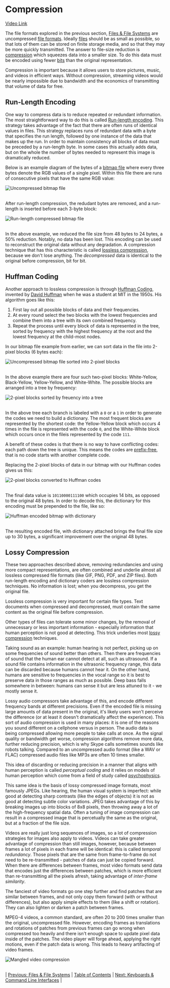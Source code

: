 # Compression
[Video Link](https://youtu.be/OtDxDvCpPL4)

The file formats explored in the previous section, [Files & File Systems](../20/README.md) are uncompressed [file formats](../glossary/README.md#file-format). Ideally [files](../glossary/README.md#file) should be as small as possible, so that lots of them can be stored on finite storage media, and so that they may be more quickly transmitted. The answer to file-size reduction is [compression](../glossary/README.md#data-compression) which squeezes data into a smaller size. To do this data must be encoded using fewer [bits](../glossary/README.md#bit) than the original representation.

Compression is important because it allows users to store pictures, music, and videos in efficient ways. Without compression, streaming videos would be nearly impossible due to bandwidth and the economics of transmitting that volume of data for free.


## Run-Length Encoding
One way to compress data is to reduce repeated or redundant information. The most straightforward way to do this is called [Run-length encoding](../glossary/README.md#run-length-encoding). This strategy takes advantage of the fact that there are often runs of identical values in files. This strategy replaces runs of redundant data with a byte that specifies the run length, followed by one instance of the data that makes up the run. In order to maintain consistency all blocks of data must be preceded by a run-length byte. In some cases this actually adds data, but on the whole the number of bytes needed to represent this image is dramatically reduced.

Below is an example diagram of the bytes of a [bitmap file](../20/README.md#bitmap-files) where every three bytes denote the RGB values of a single pixel. Within this file there are runs of consecutive pixels that have the same RGB value:

![Uncompressed bitmap file](./rle-bmp-uncompressed.JPG)
<br /><br />

After run-length compression, the redudant bytes are removed, and a run-length is inserted before each 3-byte block:

![Run-length compressed bitmap file](./rle-bmp-compressed.JPG)
<br /><br />

In the above example, we reduced the file size from 48 bytes to 24 bytes, a 50% reduction. Notably, no data has been lost. This encoding can be used to reconstruct the original data without any degradation. A compression technique that has this characteristic is called [lossless compression](../glossary/README.md#lossless-compression), because we don't lose anything. The _decompressed_ data is identical to the original before compression, bit for bit.

## Huffman Coding
Another approach to lossless compression is through [Huffman Coding](../glossary/README.md#huffman-coding), invented by [David Huffman](https://en.wikipedia.org/wiki/David_A._Huffman) when he was a student at MIT in the 1950s. His algorithm goes like this:
1. First lay out all possible blocks of data and their frequencies.
2. At every round select the two blocks with the lowest frequencies and combine them into a tree with its own combined frequency.
3. Repeat the process until every block of data is represented in the tree, sorted by frequency with the highest frequency at the root and the lowest frequency at the child-most nodes.

In our bitmap file example from earlier, we can sort data in the file into 2-pixel blocks (6 bytes each):

![Uncompressed bitmap file sorted into 2-pixel blocks](./huffman-bmp-uncompressed.JPG)
<br /><br />

In the above example there are four such two-pixel blocks: White-Yellow, Black-Yellow, Yellow-Yellow, and White-White. The possible blocks are arranged into a tree by frequency:

![2-pixel blocks sorted by freuency into a tree](./huffman-bmp-tree-code.JPG)
<br /><br />

In the above tree each branch is labeled with a `0` or a `1` in order to generate the codes we need to build a dictionary. The most frequent blocks are represented by the shortest code: the Yellow-Yellow block which occurs 4 times in the file is represented with the code `0`, and the White-White block which occurs once in the fileis represented by the code `111`.

A benefit of these codes is that there is no way to have conflicting codes: each path down the tree is unique. This means the codes are [prefix-free](../glossary/README.md#prefix-code), that is no code starts with another complete code.

Replacing the 2-pixel blocks of data in our bitmap with our Huffman codes gives us this:

![2-pixel blocks converted to Huffman codes](./huffman-bmp-encoded.JPG)
<br /><br />

The final data value is `10110000111100` which occupies 14 bits, as opposed to the original 48 bytes. In order to decode this, the dictionary for this encoding must be prepended to the file, like so:

![Huffman encoded bitmap with dictionary](./huffman-bmp-encoded-with-dictionary.JPG)
<br /><br />

The resulting encoded file, with dictionary attached brings the final file size up to 30 bytes, a significant improvement over the original 48 bytes.

## Lossy Compression
These two approaches described above, removing redundancies and using more compact representations, are often combined and underlie almost all lossless compressed file formats (like GIF, PNG, PDF, and ZIP files). Both run-length encoding and dictionary coders are lossless compression techniques. No information is lost; when you decompress, you get the original file.

Lossless compression is very important for certain file types. Text documents when compressed and decompressed, must contain the same content as the original file before compression.

Other types of files can tolerate some minor changes, by the removal of unnecessary or less important information - especially information that human perception is not good at detecting. This trick underlies most [lossy compression](../glossary/README.md#lossy-compression) techniques.

Taking sound as an example: human hearing is not perfect, picking up on some frequencies of sound better than others. Then there are frequencies of sound that the human ear cannot detect at all, such as ultrasound. If a sound file contains information in the ultrasonic frequency range, this data can be discarded because humans cannot hear it. On the other hand, humans are sensitive to frequencies in the vocal range so it is best to preserve data in those ranges as much as possible. Deep bass falls somewhere in between: humans can sense it but are less attuned to it - we mostly sense it.

Lossy audio compressors take advantage of this, and encode different frequency bands at different precisions. Even if the encoded file is missing large amounts of data present in the original, it's likely users won't perceive the difference (or at least it doesn't dramatically affect the experience). This sort of audio compression is used in many places: it is one of the reasons you sound different on a cellphone versus in person. The audio data is being compressed allowing more people to take calls at once. As the signal quality or bandwidth get worse, compression algorithms remove more data, further reducing precision, which is why Skype calls sometimes sounds like robots talking. Compared to an uncompressed audio format (like a WAV or FLAC) compressed audio files like MP3s are often 10 times smaller.

This idea of discarding or reducing precision in a manner that aligns with human perception is called _perceptual coding_ and it relies on models of human perception which come from a field of study called [psychophysics](https://en.wikipedia.org/wiki/Psychophysics).

This same idea is the basis of lossy compressed image formats, most famously JPEGs. Like hearing, the human visual system is imperfect: while good at detecting sharp contrasts (like the edges of objects) it is not as good at detecting subtle color variations. JPEG takes advantage of this by breaking images up into blocks of 8x8 pixels, then throwing away a lot of the high-frequency spatial data. Often a tuning of image compression can result in a compressed image that is percetually the same as the original, but at a fraction of the file size.

Videos are really just long sequences of images, so a lot of compression strategies for images also apply to videos. Videos can take greater advantage of compression than still images, however, because between frames a lot of pixels in each frame will be identical: this is called _temporal redundancy_. Those pixels that are the same from frame-to-frame do not need to be re-transmitted - patches of data can just be copied forward. When there are differences between frames, most video formats send data that encodes just the differences between patches, which is more efficient than re-transmitting all the pixels afresh, taking advantage of _inter-frame similarity_.

The fanciest of video formats go one step further and find patches that are similar between frames, and not only copy them forward (with or without differences), but also apply simple effects to them (like a shift or rotation). They can also lighten or darken a patch between frames.

MPEG-4 videos, a common standard, are often 20 to 200 times smaller than the original, uncompressed file. However, encoding frames as translations and rotations of patches from previous frames can go wrong when compressed too heavily and there isn't enough space to update pixel data inside of the patches. The video player will forge ahead, applying the right motions, even if the patch data is wrong. This leads to heavy artifacting of video frames.

![Mangled video compression](./video-compression-artifacts.JPG)
<br /><br />

| [Previous: Files & File Systems](../20/README.md) | [Table of Contents](../README.md#table-of-contents) | [Next: Keyboards & Command Line Interfaces](../22/README.md) |
